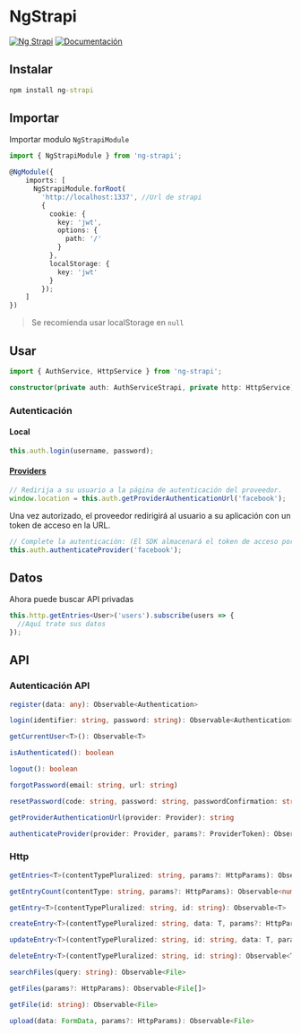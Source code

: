 # NgStrapi

[![Ng Strapi](https://img.shields.io/badge/Ng-Strapi-blue.png)](https://github.com/adrian-ub/ng-strapi) [![Documentación](https://adrian-ub.github.io/ng-strapi/images/coverage-badge-documentation.svg)](https://adrian-ub.github.io/ng-strapi/)

## Instalar

```cmd
npm install ng-strapi
```

## Importar

Importar modulo `NgStrapiModule`

```ts
import { NgStrapiModule } from 'ng-strapi';

@NgModule({
    imports: [
      NgStrapiModule.forRoot(
        'http://localhost:1337', //Url de strapi
        {
          cookie: {
            key: 'jwt',
            options: {
              path: '/'
            }
          },
          localStorage: {
            key: 'jwt'
          }
        });
    ]
})
```

> Se recomienda usar localStorage en `null`

## Usar

```ts
import { AuthService, HttpService } from 'ng-strapi';

constructor(private auth: AuthServiceStrapi, private http: HttpService) {}
```

### Autenticación

#### Local

```ts
this.auth.login(username, password);
```

#### [Providers](https://strapi.io/documentation/guides/authentication.html#providers)

```ts
// Redirija a su usuario a la página de autenticación del proveedor.
window.location = this.auth.getProviderAuthenticationUrl('facebook');
```

Una vez autorizado, el proveedor redirigirá al usuario a su aplicación con un token de acceso en la URL.

```ts
// Complete la autenticación: (El SDK almacenará el token de acceso por usted)
this.auth.authenticateProvider('facebook');
```

## Datos

Ahora puede buscar API privadas

```ts
this.http.getEntries<User>('users').subscribe(users => {
  //Aquí trate sus datos
});
```

## API

### Autenticación API

```ts
register(data: any): Observable<Authentication>

login(identifier: string, password: string): Observable<Authentication>

getCurrentUser<T>(): Observable<T>

isAuthenticated(): boolean

logout(): boolean

forgotPassword(email: string, url: string)

resetPassword(code: string, password: string, passwordConfirmation: string)

getProviderAuthenticationUrl(provider: Provider): string

authenticateProvider(provider: Provider, params?: ProviderToken): Observable<Authentication>
```

### Http

```ts
getEntries<T>(contentTypePluralized: string, params?: HttpParams): Observable<T[]>

getEntryCount(contentType: string, params?: HttpParams): Observable<number>

getEntry<T>(contentTypePluralized: string, id: string): Observable<T>

createEntry<T>(contentTypePluralized: string, data: T, params?: HttpParams): Observable<T>

updateEntry<T>(contentTypePluralized: string, id: string, data: T, params?: HttpParams): Observable<T>

deleteEntry<T>(contentTypePluralized: string, id: string): Observable<T>

searchFiles(query: string): Observable<File>

getFiles(params?: HttpParams): Observable<File[]>

getFile(id: string): Observable<File>

upload(data: FormData, params?: HttpParams): Observable<File>

```

